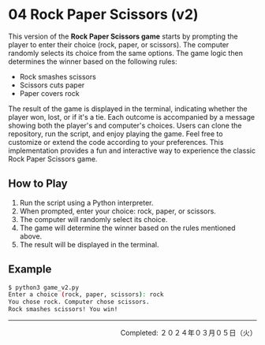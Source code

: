 # 04 Rock Paper Scissors (v2)

This version of the **Rock Paper Scissors game** starts by prompting the player to enter their choice (rock, paper, or scissors). The computer randomly selects its choice from the same options. The game logic then determines the winner based on the following rules:
- Rock smashes scissors
- Scissors cuts paper
- Paper covers rock

The result of the game is displayed in the terminal, indicating whether the player won, lost, or if it's a tie. Each outcome is accompanied by a message showing both the player's and computer's choices. Users can clone the repository, run the script, and enjoy playing the game. Feel free to customize or extend the code according to your preferences. This implementation provides a fun and interactive way to experience the classic Rock Paper Scissors game.

## How to Play

1. Run the script using a Python interpreter.
2. When prompted, enter your choice: rock, paper, or scissors.
3. The computer will randomly select its choice.
4. The game will determine the winner based on the rules mentioned above.
5. The result will be displayed in the terminal.

## Example

```bash
$ python3 game_v2.py
Enter a choice (rock, paper, scissors): rock
You chose rock. Computer chose scissors.
Rock smashes scissors! You win!
```

---
<p align="right">Completed: ２０２４年０３月０５日（火）</p>
